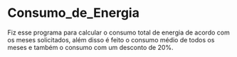 # Consumo_de_Energia
Fiz esse programa para calcular o consumo total de energia de acordo com os meses solicitados, além disso é feito o consumo médio de todos os meses e também o consumo com um desconto de 20%.

